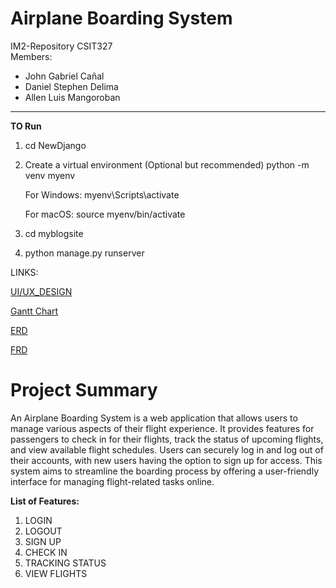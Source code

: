 # **Airplane Boarding System**

IM2-Repository CSIT327  
Members: 
- John Gabriel Cañal
- Daniel Stephen Delima
- Allen Luis Mangoroban  

---
**TO Run**
1. cd NewDjango
2. Create a virtual environment (Optional but recommended)
  python -m venv myenv
   
   For Windows:
   myenv\Scripts\activate

   For macOS:
   source myenv/bin/activate
3. cd myblogsite
4. python manage.py runserver

LINKS:

[UI/UX_DESIGN](https://www.figma.com/design/0e5BfOdvtAELFK7U6jpDsq/Tripma---Flight-booking-web-app-(Community)?node-id=740-19142&node-type=canvas&t=QmWufvuFsKdPfEj8-0)

[Gantt Chart ]([https://www.canva.com/design/DAGRddDRy3Y/X8VenPe8f68Lr2Fgo6eRmQ/edit](https://cebuinstituteoftechnology-my.sharepoint.com/:x:/g/personal/johngabriel_canal_cit_edu/ETiacGrSkCtCkSck4uZFe7QBDfcMZh_f4EqSKOhWrs52Pw?wdOrigin=TEAMS-MAGLEV.p2p_ns.rwc&wdExp=TEAMS-TREATMENT&wdhostclicktime=1729415583052&web=1))

[ERD](https://drive.google.com/file/d/1WhFnhzwXh_JXbuH18tJD9ri-ZCCkUzlR/view)

[FRD](https://drive.google.com/file/d/1hxGc3FTgeE1cwjW-61ZUVKxXmaCkioIE/view?usp=sharing)


# Project Summary 

An Airplane Boarding System is a web application that allows users to manage various aspects of their flight experience. It provides features for passengers to check in for their flights, track the status of upcoming flights, and view available flight schedules. Users can securely log in and log out of their accounts, with new users having the option to sign up for access. This system aims to streamline the boarding process by offering a user-friendly interface for managing flight-related tasks online.

**List of Features:**

1. LOGIN
2. LOGOUT
3. SIGN UP
4. CHECK IN
5. TRACKING STATUS
6. VIEW FLIGHTS

